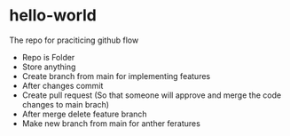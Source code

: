 # hello-world
The repo for praciticing github flow

* Repo is Folder
* Store anything
* Create branch from main for implementing features
* After changes commit
* Create pull request (So that someone will approve and merge the code changes to main brach)
* After merge delete feature branch
* Make new branch from main for anther feratures
